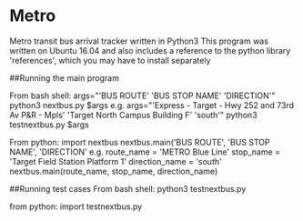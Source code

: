 # Metro
Metro transit bus arrival tracker written in Python3
This program was written on Ubuntu 16.04 and also includes a reference to the python library 'references', which you may have to install separately

##Running the main program

From bash shell:
args="'BUS ROUTE' 'BUS STOP NAME' 'DIRECTION'"
python3 nextbus.py $args
e.g.
args="'Express - Target - Hwy 252 and 73rd Av P&R - Mpls' 'Target North Campus Building F' 'south'"
python3 testnextbus.py $args

From python:
import nextbus
nextbus.main('BUS ROUTE', 'BUS STOP NAME', 'DIRECTION'
e.g.
route_name = 'METRO Blue Line'
stop_name = 'Target Field Station Platform 1'
direction_name = 'south'
nextbus.main(route\_name, stop\_name, direction\_name)


##Running test cases
From bash shell:
python3 testnextbus.py

from python:
import testnextbus.py

